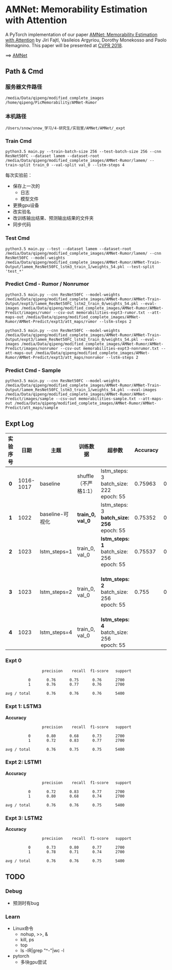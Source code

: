 # AMNet: Memorability Estimation with Attention
A PyTorch implementation of our paper [AMNet: Memorability Estimation with Attention](https://arxiv.org/abs/1804.03115)
by Jiri Fajtl, Vasileios Argyriou, Dorothy Monekosso and Paolo Remagnino. This paper will be presented 
at [CVPR 2018](http://cvpr2018.thecvf.com/).

==> [AMNet](https://github.com/ok1zjf/AMNet)  

## Path & Cmd

### 服务器文件路径

`/media/Data/qipeng/modified_complete_images`
`/home/qipeng/PicMemorability/AMNet-Rumor`

### 本机路径

`/Users/snow/snow_学习/4-研究生/实验室/AMNet/AMNet/_expt`

### Train Cmd

`python3.5 main.py --train-batch-size 256 --test-batch-size 256 --cnn ResNet50FC --dataset lamem --dataset-root /media/Data/qipeng/modified_complete_images/AMNet-Rumor/lamem/ --train-split train_0 --val-split val_0 --lstm-steps 4`

每次实验前：

- 保存上一次的
  - 日志
  - 模型文件
- 更换gpu设备
- 改实验名
- 改训练输出结果、预测输出结果的文件夹
- 同步代码

### Test Cmd

`python3.5 main.py --test --dataset lamem --dataset-root /media/Data/qipeng/modified_complete_images/AMNet-Rumor/lamem/ --cnn ResNet50FC --model-weights /media/Data/qipeng/modified_complete_images/AMNet-Rumor/AMNet-Train-Output/lamem_ResNet50FC_lstm3_train_1/weights_54.pkl --test-split 'test_*'`

### Predict Cmd - Rumor / Nonrumor

`python3.5 main.py --cnn ResNet50FC --model-weights /media/Data/qipeng/modified_complete_images/AMNet-Rumor/AMNet-Train-Output/expt3/lamem_ResNet50FC_lstm2_train_0/weights_54.pkl --eval-images /media/Data/qipeng/modified_complete_images/AMNet-Rumor/AMNet-Predict/images/rumor --csv-out memorabilities-expt3-rumor.txt --att-maps-out /media/Data/qipeng/modified_complete_images/AMNet-Rumor/AMNet-Predict/expt3/att_maps/rumor --lstm-steps 2`

`python3.5 main.py --cnn ResNet50FC --model-weights /media/Data/qipeng/modified_complete_images/AMNet-Rumor/AMNet-Train-Output/expt3/lamem_ResNet50FC_lstm2_train_0/weights_54.pkl --eval-images /media/Data/qipeng/modified_complete_images/AMNet-Rumor/AMNet-Predict/images/nonrumor --csv-out memorabilities-expt3-nonrumor.txt --att-maps-out /media/Data/qipeng/modified_complete_images/AMNet-Rumor/AMNet-Predict/expt3/att_maps/nonrumor --lstm-steps 2`

### Predict Cmd - Sample

`python3.5 main.py --cnn ResNet50FC --model-weights /media/Data/qipeng/modified_complete_images/AMNet-Rumor/AMNet-Train-Output/lamem_ResNet50FC_lstm3_train_1/weights_54.pkl --eval-images /media/Data/qipeng/modified_complete_images/AMNet-Rumor/AMNet-Predict/images/sample --csv-out memorabilities-sample.txt --att-maps-out /media/Data/qipeng/modified_complete_images/AMNet-Rumor/AMNet-Predict/att_maps/sample`

## Expt Log

| **实验序号** | 日期      | 主题            | 训练数据             | 超参数                                                | Accuracy | AUC     | 备注                        |
| :----------: | --------- | --------------- | -------------------- | ----------------------------------------------------- | -------- | ------- | --------------------------- |
|    **0**     | 1016-1017 | baseline        | shuffle（不严格1:1） | lstm_steps: 3<br />batch_size: 222<br />epoch: 55     | 0.75963  | 0.84084 |                             |
|    **1**     | 1022      | baseline-可视化 | **train_0, val_0**   | lstm_steps: 3<br />**batch_size: 256**<br />epoch: 55 | 0.75352  | 0.83668 | 召回率高                    |
|    **2**     | 1023      | lstm_steps=1    | train_0, val_0       | **lstm_steps: 1**<br />batch_size: 256<br />epoch: 55 | 0.75537  | 0.84413 | 准确率高                    |
|    **3**     | 1023      | lstm_steps=2    | train_0, val_0       | **lstm_steps: 2**<br />batch_size: 256<br />epoch: 55 | 0.755    | 0.83577 | 观察epoch图，**可能过拟合** |
|    **4**     | 1023      | lstm_steps=4    | train_0, val_0       | **lstm_steps: 4**<br />batch_size: 256<br />epoch: 55 |          |         |                             |

### Expt 0

```
				precision    recall  f1-score   support

          0       0.76      0.75      0.76      2700
          1       0.76      0.77      0.76      2700

avg / total       0.76      0.76      0.76      5400
```

### Expt 1: LSTM3

**Accuracy**

```
				precision    recall  f1-score   support

          0       0.80      0.68      0.73      2700
          1       0.72      0.83      0.77      2700

avg / total       0.76      0.75      0.75      5400
```

### Expt 2: LSTM1

**Accuracy**

```
				precision    recall  f1-score   support

          0       0.72      0.83      0.77      2700
          1       0.80      0.68      0.74      2700

avg / total       0.76      0.76      0.75      5400
```

### Expt 3: LSTM2

**Accuracy**

```
				precision    recall  f1-score   support

          0       0.73      0.80      0.77      2700
          1       0.78      0.71      0.74      2700

avg / total       0.76      0.76      0.75      5400
```



## TODO

### Debug

- 预测时有bug

### Learn

- Linux命令
  - nohup, >>, &
  - kill, ps
  - top
  - ls -lR|grep "^-"|wc -l
- pytorch
  - 多块gpu尝试